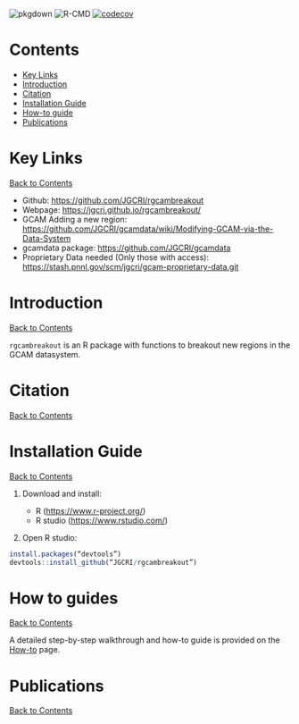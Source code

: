 <!-- badges: start -->
![pkgdown](https://github.com/JGCRI/rgcambreakout/workflows/pkgdown/badge.svg)
![R-CMD](https://github.com/JGCRI/rgcambreakout/workflows/R-CMD/badge.svg)
[![codecov](https://codecov.io/gh/JGCRI/rgcambreakout/branch/main/graph/badge.svg?token=G36I8JU3HR)](https://codecov.io/gh/JGCRI/rgcambreakout)
<!-- badges: end -->

<!-- ------------------------>
<!-- ------------------------>
# <a name="Contents"></a>Contents
<!-- ------------------------>
<!-- ------------------------>

- [Key Links](#KeyLinks)
- [Introduction](#Introduction)
- [Citation](#Citation)
- [Installation Guide](#InstallGuide)
- [How-to guide](#howto) 
- [Publications](#Publications)

<!-- ------------------------>
<!-- ------------------------>
# <a name="KeyLinks"></a>Key Links
<!-- ------------------------>
<!-- ------------------------>

[Back to Contents](#Contents)

- Github: https://github.com/JGCRI/rgcambreakout
- Webpage: https://jgcri.github.io/rgcambreakout/
- GCAM Adding a new region: https://github.com/JGCRI/gcamdata/wiki/Modifying-GCAM-via-the-Data-System
- gcamdata package: https://github.com/JGCRI/gcamdata
- Proprietary Data needed (Only those with access): https://stash.pnnl.gov/scm/jgcri/gcam-proprietary-data.git

  
<!-- ------------------------>
<!-- ------------------------>
# <a name="Introduction"></a>Introduction
<!-- ------------------------>
<!-- ------------------------>

[Back to Contents](#Contents)

`rgcambreakout` is an R package with functions to breakout new regions in the GCAM datasystem.


<!-- ------------------------>
<!-- ------------------------>
# <a name="Citation"></a>Citation
<!-- ------------------------>
<!-- ------------------------>

[Back to Contents](#Contents)


<!-- ------------------------>
<!-- ------------------------>
# <a name="InstallGuide"></a>Installation Guide
<!-- ------------------------>
<!-- ------------------------>

[Back to Contents](#Contents)

1. Download and install:
    - R (https://www.r-project.org/)
    - R studio (https://www.rstudio.com/)  
    
    
2. Open R studio:

```r
install.packages(“devtools”)
devtools::install_github(“JGCRI/rgcambreakout”)
```

<!-- ------------------------>
<!-- ------------------------>
# <a name="keyfunctions"></a> How to guides
<!-- ------------------------>
<!-- ------------------------>

[Back to Contents](#Contents)

A detailed step-by-step walkthrough and how-to guide is provided on the [How-to](https://jgcri.github.io/rgcambreakout/articles/breakout.html) page. 


<!-- ------------------------>
<!-- ------------------------>
# <a name="Publications"></a>Publications
<!-- ------------------------>
<!-- ------------------------>

[Back to Contents](#Contents)